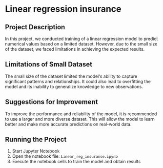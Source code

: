 # Linear regression insurance


## Project Description
In this project, we conducted training of a linear regression model to predict numerical values based on a limited dataset. However, due to the small size of the dataset, we faced limitations in achieving the expected results.

## Limitations of Small Dataset
The small size of the dataset limited the model's ability to capture significant patterns and relationships. It could also lead to overfitting the model and its inability to generalize knowledge to new observations.

## Suggestions for Improvement
To improve the performance and reliability of the model, it is recommended to use a larger and more diverse dataset. This will allow the model to learn better and make more accurate predictions on real-world data.

## Running the Project
1. Start Jupyter Notebook
2. Open the notebook file: `Linear_reg_insuranse.ipynb`
3. Execute the notebook cells to train the model and obtain results

